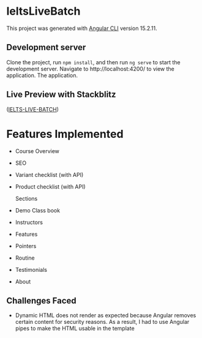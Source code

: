 # IeltsLiveBatch

This project was generated with [Angular CLI](https://github.com/angular/angular-cli) version 15.2.11.

## Development server

Clone the project, run `npm install`, and then run `ng serve` to start the development server. Navigate to http://localhost:4200/ to view the application. The application.


## Live Preview with Stackblitz
([IELTS-LIVE-BATCH](https://stackblitz.com/~/github.com/turbolagged/ielts-live-batch))

# Features Implemented
- Course Overview
- SEO
- Variant checklist (with API)
- Product checklist (with API)

  Sections
- Demo Class book
- Instructors
- Features
- Pointers
- Routine
- Testimonials
- About

## Challenges Faced

- Dynamic HTML does not render as expected because Angular removes certain content for security reasons. As a result, I had to use Angular pipes to make the HTML usable in the template
